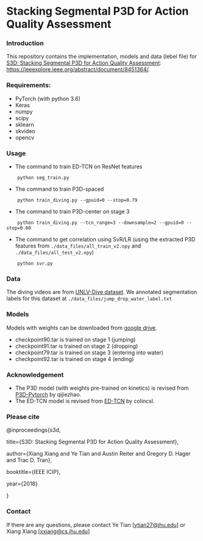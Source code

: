 # Stacking Segmental P3D for Action Quality Assessment

### Introduction
This repository contains the implementation, models and data (lebel file) for [S3D: Stacking Segmental P3D for Action Quality Assessment](https://www.researchgate.net/publication/323074943_S3D_Fusing_Segment-level_P3D_for_Action_Quality_Assessment): https://ieeexplore.ieee.org/abstract/document/8451364/.

### Requirements:
- PyTorch (with python 3.6)
- Keras
- numpy
- scipy
- sklearn
- skvideo 
- opencv 

### Usage
* The command to train ED-TCN on ResNet features
```
	python seg_train.py 
```
* The command to train P3D-spaced
```
	python train_diving.py --gpuid=0 --stop=0.79
```
* The command to train P3D-center on stage 3
```
	python train_diving.py --tcn_range=3 --downsample=2 --gpuid=0 --stop=0.80
```
* The command to get correlation using SvR/LR (using the extracted P3D features from `./data_files/all_train_v2.npy` and `./data_files/all_test_v2.npy`)
```
	python svr.py
```
### Data
The diving videos are from [UNLV-Dive dataset](http://rtis.oit.unlv.edu/datasets.html). We annotated segmentation labels for this dataset at `./data_files/jump_drop_water_label.txt`

### Models
Models with weights can be downloaded from [google drive](https://drive.google.com/drive/folders/1zC-fghZIKDN5wr4jDLAO_OYAT7Y9ShUo). 
- checkpoint90.tar is trained on stage 1 (jumping)
- checkpoint91.tar is trained on stage 2 (dropping)
- checkpoint79.tar is trained on stage 3 (entering into water)
- checkpoint92.tar is trained on stage 4 (ending)
    
### Acknowledgement
- The P3D model (with weights pre-trained on kinetics) is revised from [P3D-Pytorch](https://github.com/qijiezhao/pseudo-3d-pytorch) by qijiezhao.
- The ED-TCN model is revised from [ED-TCN](https://github.com/colincsl/TemporalConvolutionalNetworks) by colincsl. 

### Please cite
@inproceedings{s3d,

  title={S3D: Stacking Segmental P3D for Action Quality Assessment},

  author={Xiang Xiang and Ye Tian and Austin Reiter and Gregory D. Hager and Trac D. Tran},
  
  booktitle={IEEE ICIP},
  
  year={2018}

}

### Contact
If there are any questions, please contact Ye Tian [ytian27@jhu.edu] or Xiang Xiang [xxiang@cs.jhu.edu]

